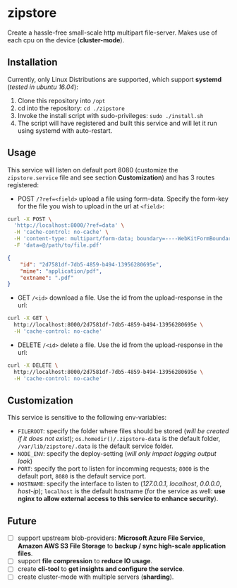 # zipstore
Create a hassle-free small-scale http multipart file-server. Makes use of each cpu on the device (**cluster-mode**).

## Installation
Currently, only Linux Distributions are supported, which support **systemd** (*tested in ubuntu 16.04*):
1. Clone this repository into `/opt`
2. cd into the repository: `cd ./zipstore`
3. Invoke the install script with sudo-privileges: `sudo ./install.sh`
4. The script will have registered and built this service and will let it run using systemd with auto-restart.

## Usage
This service will listen on default port 8080 (customize the `zipstore.service` file and see section **Customization**) and has 3 routes registered:
- POST `/?ref=<field>` upload a file using form-data. Specify the form-key for the file you wish to upload in the url at `<field>`:
```bash
curl -X POST \
  'http://localhost:8000/?ref=data' \
  -H 'cache-control: no-cache' \
  -H 'content-type: multipart/form-data; boundary=----WebKitFormBoundary7MA4YWxkTrZu0gW' \
  -F 'data=@/path/to/file.pdf'
```
```json
{
    "id": "2d7581df-7db5-4859-b494-13956280695e",
    "mime": "application/pdf",
    "extname": ".pdf"
}
```
- GET `/<id>` download a file. Use the id from the upload-response in the url:
```bash
curl -X GET \
  http://localhost:8000/2d7581df-7db5-4859-b494-13956280695e \
  -H 'cache-control: no-cache'
```
- DELETE `/<id>` delete a file. Use the id from the upload-response in the url:
```bash
curl -X DELETE \
  http://localhost:8000/2d7581df-7db5-4859-b494-13956280695e \
  -H 'cache-control: no-cache'
```

## Customization
This service is sensitive to the following env-variables:
- `FILEROOT`: specify the folder where files should be stored (*will be created if it does not exist*); `os.homedir()/.zipstore-data` is the default folder, `/var/lib/zipstore/.data` is the default service folder.
- `NODE_ENV`: specify the deploy-setting (*will only impact logging output look*)
- `PORT`: specify the port to listen for incomming requests; `8000` is the default port, `8080` is the default service port.
- `HOSTNAME`: specify the interface to listen to (*127.0.0.1*, *localhost*, *0.0.0.0*, *host-ip*); `localhost` is the default hostname (for the service as well: **use nginx to allow external access to this service to enhance security**).

## Future
- [ ] support upstream blob-providers: **Microsoft Azure File Service**, **Amazon AWS S3 File Storage** to **backup / sync high-scale application files**.
- [ ] support **file compression** to **reduce IO usage**.
- [ ] create **cli-tool** to **get insights and configure the service**.
- [ ] create cluster-mode with multiple servers (**sharding**).
